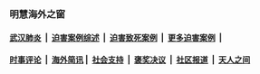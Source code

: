 
### 明慧海外之窗

####  [武汉肺炎](indexes/365.md?t=06272200) &nbsp;|&nbsp;  [迫害案例综述](indexes/328.md?t=06272200) &nbsp;|&nbsp; [迫害致死案例](indexes/277.md?t=06272200)  &nbsp;|&nbsp; [更多迫害案例](indexes/81.md?t=06272200)  &nbsp;|&nbsp; 
####  [时事评论](indexes/19.md?t=06272200) &nbsp;|&nbsp; [海外简讯](indexes/245.md?t=06272200)&nbsp;|&nbsp;  [社会支持](indexes/140.md?t=06272200) &nbsp;|&nbsp; [褒奖决议](indexes/282.md?t=06272200) &nbsp;|&nbsp; [社区报道](indexes/91.md?t=06272200)  &nbsp;|&nbsp; [天人之间](indexes/78.md?t=06272200) 

